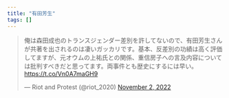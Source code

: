```yaml
---
title: "有田芳生"
tags: []
---
```


<blockquote class="twitter-tweet"><p lang="ja" dir="ltr">俺は森田成也のトランスジェンダー差別を許してないので、有田芳生さんが共著を出されるのは凄いガッカリです。基本、反差別の功績は高く評価してますが、元オウムの上祐氏との関係、重信房子への言及内容については批判すべきだと思ってます。両事件とも歴史にするには早い。 <a href="https://t.co/Vn0A7maGH9">https://t.co/Vn0A7maGH9</a></p>&mdash; Riot and Protest (@riot_2020) <a href="https://twitter.com/riot_2020/status/1587723532523667456?ref_src=twsrc%5Etfw">November 2, 2022</a></blockquote> <script async src="https://platform.twitter.com/widgets.js" charset="utf-8"></script>